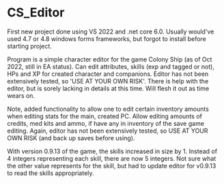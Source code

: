 # CS_Editor

First new project done using VS 2022 and .net core 6.0.  Usually would've used 4.7 or 4.8 windows forms frameworks,
but forgot to install before starting project.

Program is a simple character editor for the game Colony Ship (as of Oct 2022, still in EA status).  Can edit attributes,
skills (exp and tagged or not), HPs and XP for created character and companions.  Editor has not been extensively tested,
so 'USE AT YOUR OWN RISK'.  There is help with the editor, but is sorely lacking in details at this time.  Will flesh it
out as time wears on.

Note, added functionality to allow one to edit certain inventory amounts when editing stats for the main, created PC.
Allow editing amounts of credits, med kits and ammo, if have any in inventory of the save game editing.  Again, editor
has not been extensively tested, so USE AT YOUR OWN RISK (and back up saves before using).

With version 0.9.13 of the game, the skills increased in size by 1.  Instead of 4 integers representing each
skill, there are now 5 integers.  Not sure what the other value represents for the skill, but had to update
editor for v0.9.13 to read the skills appropriately.